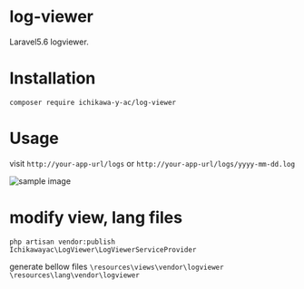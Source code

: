 # log-viewer
Laravel5.6 logviewer.

# Installation
`composer require ichikawa-y-ac/log-viewer`

# Usage
visit `http://your-app-url/logs`
or `http://your-app-url/logs/yyyy-mm-dd.log`

![sample image](https://user-images.githubusercontent.com/37093205/39505863-15ffadb8-4e10-11e8-9bd7-f4094bb8f43d.png)

# modify view, lang files
`php artisan vendor:publish`
`Ichikawayac\LogViewer\LogViewerServiceProvider`

generate bellow files
`\resources\views\vendor\logviewer`
`\resources\lang\vendor\logviewer`

